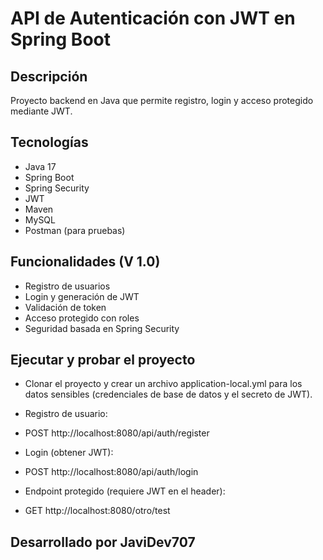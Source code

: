 # API de Autenticación con JWT en Spring Boot

## Descripción

Proyecto backend en Java que permite registro, login y acceso protegido mediante JWT.

## Tecnologías

- Java 17
- Spring Boot
- Spring Security
- JWT
- Maven
- MySQL
- Postman (para pruebas)

## Funcionalidades (V 1.0)

- Registro de usuarios
- Login y generación de JWT
- Validación de token
- Acceso protegido con roles
- Seguridad basada en Spring Security

## Ejecutar y probar el proyecto

- Clonar el proyecto y crear un archivo application-local.yml para los datos sensibles (credenciales de base de datos y el secreto de JWT).

- Registro de usuario:
- POST http://localhost:8080/api/auth/register

- Login (obtener JWT):
- POST http://localhost:8080/api/auth/login

- Endpoint protegido (requiere JWT en el header):
- GET http://localhost:8080/otro/test

## Desarrollado por JaviDev707